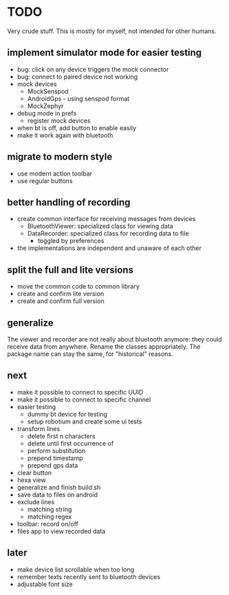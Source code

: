 TODO
====

Very crude stuff. This is mostly for myself, not intended for other humans.

implement simulator mode for easier testing
-------------------------------------------
- bug: click on any device triggers the mock connector
- bug: connect to paired device not working
- mock devices
    - MockSenspod
    - AndroidGps - using senspod format
    - MockZephyr
- debug mode in prefs
    - register mock devices
- when bt is off, add button to enable easily
- make it work again with bluetooth

migrate to modern style
-----------------------
- use modern action toolbar
- use regular buttons

better handling of recording
----------------------------
- create common interface for receiving messages from devices
    - BluetoothViewer: specialized class for viewing data
    - DataRecorder: specialized class for recording data to file
        - toggled by preferences
- the implementations are independent and unaware of each other

split the full and lite versions
--------------------------------
- move the common code to common library
- create and confirm lite version
- create and confirm full version

generalize
----------
The viewer and recorder are not really about bluetooth anymore:
they could receive data from anywhere.
Rename the classes appropriately.
The package name can stay the same, for "historical" reasons.

next
----
- make it possible to connect to specific UUID
- make it possible to connect to specific channel
- easier testing
    - dummy bt device for testing
    - setup robotium and create some ui tests
- transform lines
    - delete first n characters
    - delete until first occurrence of
    - perform substitution
    - prepend timestamp
    - prepend gps data
- clear button
- hexa view
- generalize and finish build.sh
- save data to files on android
- exclude lines
    - matching string
    - matching regex
- toolbar: record on/off
- files app to view recorded data

later
-----
- make device list scrollable when too long
- remember texts recently sent to bluetooth devices
- adjustable font size

